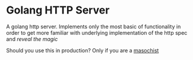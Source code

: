 # Golang HTTP Server

A golang http server. Implements only the most basic of functionality in order to get more familiar with underlying implementation of the http spec and *reveal the magic*

Should you use this in production? Only if you are a [masochist](https://en.wikipedia.org/wiki/Masochism)


